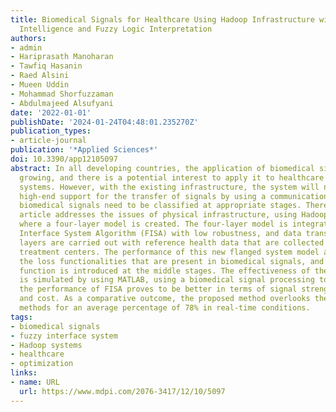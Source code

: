 ```yaml
---
title: Biomedical Signals for Healthcare Using Hadoop Infrastructure with Artificial
  Intelligence and Fuzzy Logic Interpretation
authors:
- admin
- Hariprasath Manoharan
- Tawfiq Hasanin
- Raed Alsini
- Mueen Uddin
- Mohammad Shorfuzzaman
- Abdulmajeed Alsufyani
date: '2022-01-01'
publishDate: '2024-01-24T04:48:01.235270Z'
publication_types:
- article-journal
publication: '*Applied Sciences*'
doi: 10.3390/app12105097
abstract: In all developing countries, the application of biomedical signals has been
  growing, and there is a potential interest to apply it to healthcare management
  systems. However, with the existing infrastructure, the system will not provide
  high-end support for the transfer of signals by using a communication medium, as
  biomedical signals need to be classified at appropriate stages. Therefore, this
  article addresses the issues of physical infrastructure, using Hadoop-based systems
  where a four-layer model is created. The four-layer model is integrated with Fuzzy
  Interface System Algorithm (FISA) with low robustness, and data transfers in these
  layers are carried out with reference health data that are collected at various
  treatment centers. The performance of this new flanged system model aims to minimize
  the loss functionalities that are present in biomedical signals, and an activation
  function is introduced at the middle stages. The effectiveness of the proposed model
  is simulated by using MATLAB, using a biomedical signal processing toolbox, where
  the performance of FISA proves to be better in terms of signal strength, distance,
  and cost. As a comparative outcome, the proposed method overlooks the conventional
  methods for an average percentage of 78% in real-time conditions.
tags:
- biomedical signals
- fuzzy interface system
- Hadoop systems
- healthcare
- optimization
links:
- name: URL
  url: https://www.mdpi.com/2076-3417/12/10/5097
---
```


